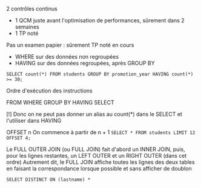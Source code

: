 2 contrôles continus
- 1 QCM juste avant l'optimisation de performances, sûrement dans 2 semaines
- 1 TP noté

Pas un examen papier : sûrement TP noté en cours

- WHERE sur des données non regroupées
- HAVING sur des données regroupées, après GROUP BY

`SELECT count(*) FROM students GROUP BY promotion_year HAVING count(*) >= 30;`

Ordre d'exécution des instructions

FROM
WHERE
GROUP BY
HAVING
SELECT

\[!\] Donc on ne peut pas donner un alias au count(\*) dans le SELECT et l'utiliser dans HAVING

OFFSET n
On commence à partir de n + 1
`SELECT * FROM students LIMIT 12 OFFSET 4;`

Le FULL OUTER JOIN (ou FULL JOIN) fait d'abord un INNER JOIN, puis, pour les lignes restantes, un LEFT OUTER et un RIGHT OUTER (dans cet ordre)
Autrement dit, le FULL JOIN affiche toutes les lignes des deux tables en faisant la correspondance lorsque possible et sans afficher de doublon

`SELECT DISTINCT ON (lastname) *`

